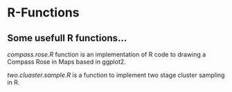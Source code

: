R-Functions
===========

Some usefull R functions...
----------------------------

_compass.rose.R_ function is an implementation of R code 
to drawing a Compass Rose in Maps based in ggplot2.

_two.cluaster.sample.R_ is a function to implement two stage
cluster sampling in R.
